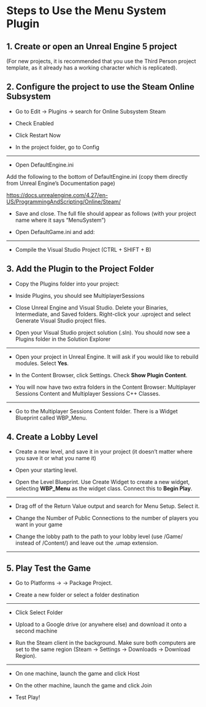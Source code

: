 # Steps to Use the Menu System Plugin 

## 1. Create or open an Unreal Engine 5 project 

(For new projects, it is recommended that you use the Third Person project template, as it already has a working character which is replicated). 

## 2. Configure the project to use the Steam Online Subsystem 

- Go to Edit -> Plugins -> search for Online Subsystem Steam 

- Check Enabled 

- Click Restart Now 

- In the project folder, go to Config 

---

- Open DefaultEngine.ini 

Add the following to the bottom of DefaultEngine.ini (copy them directly from Unreal Engine’s Documentation page) 

https://docs.unrealengine.com/4.27/en-US/ProgrammingAndScripting/Online/Steam/ 

- Save and close. The full file should appear as follows (with your project name where it says     “MenuSystem”) 

- Open DefaultGame.ini and add: 

---

- Compile the Visual Studio Project (CTRL + SHIFT + B) 

## 3. Add the Plugin to the Project Folder 

- Copy the Plugins folder into your project: 

- Inside Plugins, you should see MultiplayerSessions 

- Close Unreal Engine and Visual Studio. Delete your Binaries, Intermediate, and Saved folders.     Right-click your .uproject and select Generate Visual Studio project files. 

- Open your Visual Studio project solution (.sln). You should now see a Plugins folder in the     Solution Explorer 

---

- Open your project in Unreal Engine. It will ask if you would like to rebuild modules. Select **Yes**. 

- In the Content Browser, click Settings. Check **Show Plugin Content**. 

- You will now have two extra folders in the Content Browser: Multiplayer Sessions Content and     Multiplayer Sessions C++ Classes. 

---

- Go to the Multiplayer Sessions Content folder. There is a Widget Blueprint called WBP_Menu. 

## 4. Create a Lobby Level 

- Create a new level, and save it in your project (it doesn’t matter where you save it or what you     name it) 

- Open your starting level. 

- Open the Level Blueprint. Use Create Widget to create a new widget, selecting **WBP_Menu** as     the widget class. Connect this to **Begin Play**. 

---

- Drag off of the Return Value output and search for Menu Setup. Select it. 

- Change the Number of Public Connections to the number of players you want in your game 

- Change the lobby path to the path to your lobby level (use /Game/ instead of /Content/) and     leave out the .umap extension. 

---

## 5. Play Test the Game 

- Go to Platforms -> <platform> -> Package Project. 

- Create a new folder or select a folder destination 

---

- Click Select Folder 

- Upload to a Google drive (or anywhere else) and download it onto a second machine 

- Run the Steam client in the background. Make sure both computers are set to the same region     (Steam -> Settings -> Downloads -> Download Region). 

---

- On one machine, launch the game and click Host 

- On the other machine, launch the game and click Join 

- Test Play! 

